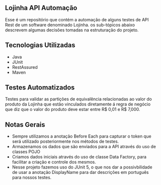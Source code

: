 ## Lojinha API Automação
Esse é um repositório que contém a automação de alguns testes de API Rest de um software denominado Lojinha. os sub-tópicos abaixo descrevem algumas decisões tomadas na estruturação do projeto.

## Tecnologias Utilizadas
- Java
- JUnit
- RestAssured
- Maven

## Testes Automatizados
Testes para validar as partições de equivalência relacionadas ao valor do produto da Lojinha que estão vinculados diretamente á regra de negócio que diz que o valor do produto deve estar entre R$ 0,01 e R$ 7,000.

## Notas Gerais
- Sempre utilizamos a anotação Before Each para capturar o token que será utilizado posteriormente nos métodos de testes.
- Armazenamos os dados que são enviados para a API através do uso de classes POJO
- Criamos dados iniciais através do uso de classe Data Factory, para facilitar a criação e controle dos mesmos.
- Nesse projeto fazemos uso do JUnit 5, o que nos dar a possivbilidade de usar a anotação DisplayName para dar descrições em português para nossos testes.